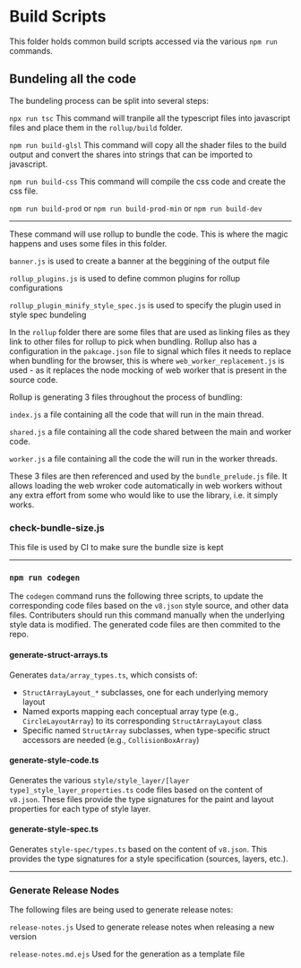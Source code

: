 # Build Scripts
This folder holds common build scripts accessed via the various `npm run` commands.

## Bundeling all the code

The bundeling process can be split into several steps:

`npx run tsc`
This command will tranpile all the typescript files into javascript files and place them in the `rollup/build` folder.

`npm run build-glsl`
This command will copy all the shader files to the build output and convert the shares into strings that can be imported to javascript.

`npm run build-css`
This command will compile the css code and create the css file.

`npm run build-prod` or `npm run build-prod-min` or `npm run build-dev`
<hr>
These command will use rollup to bundle the code. This is where the magic happens and uses some files in this folder.

`banner.js` is used to create a banner at the beggining of the output file

`rollup_plugins.js` is used to define common plugins for rollup configurations

`rollup_plugin_minify_style_spec.js` is used to specify the plugin used in style spec bundeling

In the `rollup` folder there are some files that are used as linking files as they link to other files for rollup to pick when bundling.
Rollup also has a configuration in the `pakcage.json` file to signal which files it needs to replace when bundling for the browser, this is where `web_worker_replacement.js` is used - as it replaces the node mocking of web worker that is present in the source code.

Rollup is generating 3 files throughout the process of bundling: 

`index.js` a file containing all the code that will run in the main thread. 

`shared.js` a file containing all the code shared between the main and worker code.

`worker.js` a file containing all the code the will run in the worker threads.

These 3 files are then referenced and used by the `bundle_prelude.js` file. It allows loading the web wroker code automatically in web workers without any extra effort from some who would like to use the library, i.e. it simply works.

### check-bundle-size.js
This file is used by CI to make sure the bundle size is kept 

<hr>

### `npm run codegen`
The `codegen` command runs the following three scripts, to update the corresponding code files based on the `v8.json` style source, and other data files. Contributers should run this command manually when the underlying style data is modified. The generated code files are then commited to the repo.
#### generate-struct-arrays.ts		
Generates `data/array_types.ts`, which consists of:
 - `StructArrayLayout_*` subclasses, one for each underlying memory layout
 - Named exports mapping each conceptual array type (e.g., `CircleLayoutArray`) to its corresponding `StructArrayLayout` class
 - Specific named `StructArray` subclasses, when type-specific struct accessors are needed (e.g., `CollisionBoxArray`)
#### generate-style-code.ts			
Generates the various `style/style_layer/[layer type]_style_layer_properties.ts` code files based on the content of `v8.json`. These files provide the type signatures for the paint and layout properties for each type of style layer.
#### generate-style-spec.ts			
Generates `style-spec/types.ts` based on the content of `v8.json`. This provides the type signatures for a style specification (sources, layers, etc.).
<hr>

### Generate Release Nodes
The following files are being used to generate release notes:

`release-notes.js` Used to generate release notes when releasing a new version

`release-notes.md.ejs` Used for the generation as a template file
